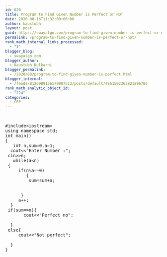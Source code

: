 ```yaml
---
id: 620
title: Program to Find Given Number is Perfect or NOT
date: 2020-08-16T11:32:00+00:00
author: kaustubh
layout: post
guid: https://swayalgo.com/program-to-find-given-number-is-perfect-or-not/
permalink: /program-to-find-given-number-is-perfect-or-not/
rank_math_internal_links_processed:
  - "1"
blogger_blog:
  - swayalgo.com
blogger_author:
  - Kaustubh Kulkarni
blogger_permalink:
  - /2020/08/program-to-find-given-number-is-perfect.html
blogger_internal:
  - /feeds/8126989156179907512/posts/default/4861592363821896786
rank_math_analytic_object_id:
  - "224"
categories:
  - CPP
---
```

<pre><br /><br />#include&lt;iostream><br />using namespace std;<br />int main()<br />{<br />	int n,sum=0,a=1;<br />	cout&lt;&lt;"Enter Number :";<br />	cin>>n;<br />	while(a&lt;n)<br />	{<br />		if(n%a==0)<br />		{<br />			sum=sum+a;<br />			<br />			<br />		}<br />		a++;<br />	}<br />	if(sum==n){<br />		cout&lt;&lt;"Perfect no";<br />		<br />	}<br />	else{<br />		cout&lt;&lt;"Not perfect";<br />		<br />	}<br />}<br /><br /><br /></pre>